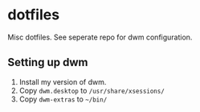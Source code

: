 # dotfiles

Misc dotfiles. See seperate repo for dwm configuration.

## Setting up dwm

1. Install my version of dwm.
2. Copy `dwm.desktop` to `/usr/share/xsessions/`
3. Copy `dwm-extras` to `~/bin/`
